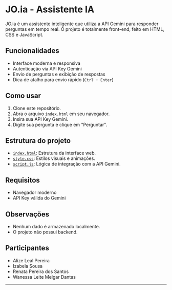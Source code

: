 # JO.ia - Assistente IA

JO.ia é um assistente inteligente que utiliza a API Gemini para responder perguntas em tempo real. O projeto é totalmente front-end, feito em HTML, CSS e JavaScript.

## Funcionalidades

- Interface moderna e responsiva
- Autenticação via API Key Gemini
- Envio de perguntas e exibição de respostas
- Dica de atalho para envio rápido (`Ctrl + Enter`)

## Como usar

1. Clone este repositório.
2. Abra o arquivo `index.html` em seu navegador.
3. Insira sua API Key Gemini.
4. Digite sua pergunta e clique em "Perguntar".

## Estrutura do projeto

- [`index.html`](index.html): Estrutura da interface web.
- [`style.css`](style.css): Estilos visuais e animações.
- [`script.js`](script.js): Lógica de integração com a API Gemini.

## Requisitos

- Navegador moderno
- API Key válida do Gemini

## Observações

- Nenhum dado é armazenado localmente.
- O projeto não possui backend.

## Participantes

- Alize Leal Pereira
- Izabela Sousa
- Renata Pereira dos Santos
- Wanessa Leite Melgar Dantas

---

